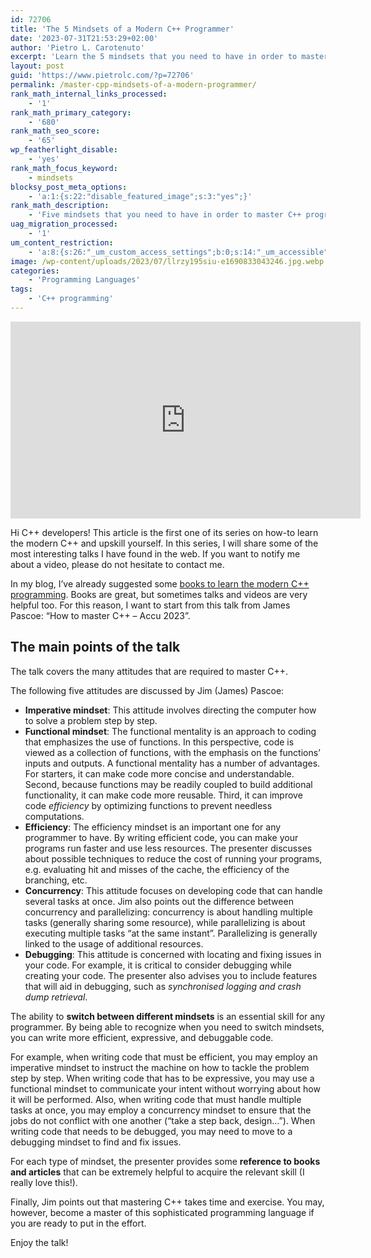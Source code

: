 ```yaml
---
id: 72706
title: 'The 5 Mindsets of a Modern C++ Programmer'
date: '2023-07-31T21:53:29+02:00'
author: 'Pietro L. Carotenuto'
excerpt: 'Learn the 5 mindsets that you need to have in order to master C++. This presentation will cover efficiency, concurrency, debugging, imperative, and functional mindsets.'
layout: post
guid: 'https://www.pietrolc.com/?p=72706'
permalink: /master-cpp-mindsets-of-a-modern-programmer/
rank_math_internal_links_processed:
    - '1'
rank_math_primary_category:
    - '680'
rank_math_seo_score:
    - '65'
wp_featherlight_disable:
    - 'yes'
rank_math_focus_keyword:
    - mindsets
blocksy_post_meta_options:
    - 'a:1:{s:22:"disable_featured_image";s:3:"yes";}'
rank_math_description:
    - 'Five mindsets that you need to have in order to master C++ programming: you cannot miss this talk from Jim Pascoe!'
uag_migration_processed:
    - '1'
um_content_restriction:
    - 'a:8:{s:26:"_um_custom_access_settings";b:0;s:14:"_um_accessible";i:0;s:28:"_um_access_hide_from_queries";b:0;s:19:"_um_noaccess_action";i:0;s:30:"_um_restrict_by_custom_message";i:0;s:27:"_um_restrict_custom_message";s:0:"";s:19:"_um_access_redirect";i:0;s:23:"_um_access_redirect_url";s:0:"";}'
image: /wp-content/uploads/2023/07/llrzy195siu-e1690833043246.jpg.webp
categories:
    - 'Programming Languages'
tags:
    - 'C++ programming'
---
```


<iframe width="560" height="315" src="https://www.youtube-nocookie.com/embed/7AJYDHix5kE?si=52xLJ0JJvvXDh2X5" title="YouTube video player" frameborder="0" allow="accelerometer; autoplay; clipboard-write; encrypted-media; gyroscope; picture-in-picture; web-share" referrerpolicy="strict-origin-when-cross-origin" allowfullscreen></iframe>

Hi C++ developers! This article is the first one of its series on how-to learn the modern C++ and upskill yourself. In this series, I will share some of the most interesting talks I have found in the web. If you want to notify me about a video, please do not hesitate to contact me.

In my blog, I’ve already suggested some [books to learn the modern C++ programming](https://www.pietrolc.com/best-books-to-learn-cpp20-wish-list-and-reviews/). Books are great, but sometimes talks and videos are very helpful too. For this reason, I want to start from this talk from James Pascoe: “How to master C++ – Accu 2023”.

## The main points of the talk

The talk covers the many attitudes that are required to master C++.

The following five attitudes are discussed by Jim (James) Pascoe:

- **Imperative mindset**: This attitude involves directing the computer how to solve a problem step by step.
- **Functional mindset**: The functional mentality is an approach to coding that emphasizes the use of functions. In this perspective, code is viewed as a collection of functions, with the emphasis on the functions’ inputs and outputs. A functional mentality has a number of advantages. For starters, it can make code more concise and understandable. Second, because functions may be readily coupled to build additional functionality, it can make code more reusable. Third, it can improve code *efficiency* by optimizing functions to prevent needless computations.
- **Efficiency**: The efficiency mindset is an important one for any programmer to have. By writing efficient code, you can make your programs run faster and use less resources. The presenter discusses about possible techniques to reduce the cost of running your programs, e.g. evaluating hit and misses of the cache, the efficiency of the branching, etc.
- **Concurrency**: This attitude focuses on developing code that can handle several tasks at once. Jim also points out the difference between concurrency and parallelizing: concurrency is about handling multiple tasks (generally sharing some resource), while parallelizing is about executing multiple tasks “at the same instant”. Parallelizing is generally linked to the usage of additional resources.
- **Debugging**: This attitude is concerned with locating and fixing issues in your code. For example, it is critical to consider debugging while creating your code. The presenter also advises you to include features that will aid in debugging, such as *synchronised logging and crash dump retrieval*.

The ability to **switch between different mindsets** is an essential skill for any programmer. By being able to recognize when you need to switch mindsets, you can write more efficient, expressive, and debuggable code.

For example, when writing code that must be efficient, you may employ an imperative mindset to instruct the machine on how to tackle the problem step by step. When writing code that has to be expressive, you may use a functional mindset to communicate your intent without worrying about how it will be performed. Also, when writing code that must handle multiple tasks at once, you may employ a concurrency mindset to ensure that the jobs do not conflict with one another (“take a step back, design…”). When writing code that needs to be debugged, you may need to move to a debugging mindset to find and fix issues.

For each type of mindset, the presenter provides some **reference to books and articles** that can be extremely helpful to acquire the relevant skill (I really love this!).

Finally, Jim points out that mastering C++ takes time and exercise. You may, however, become a master of this sophisticated programming language if you are ready to put in the effort.

Enjoy the talk!